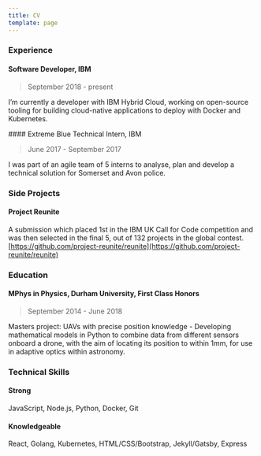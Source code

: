 ```yaml
---
title: CV
template: page
---
```


### Experience

#### Software Developer, IBM

> September 2018 - present

I’m currently a developer with IBM Hybrid Cloud, working on open-source tooling for building cloud-native applications to deploy with Docker and Kubernetes.

<!-- - Building and supporting the Node.js containers which are deployed into a user's cluster.
- Developing React UI components to visualise micro-service performance.
- Implementing a Golang CLI as an interface to the product.
- Using Test Driven Development with Mocha, Jest and Go testing libraries to deliver features across the products. -->

#### Extreme Blue Technical Intern, IBM

> June 2017 - September 2017

I was part of an agile team of 5 interns to analyse, plan and develop a technical solution for Somerset and Avon police.

<!--
- Using IBM Watson APIs to classify police evidence submitted through our Android mobile app into a Cloudant NoSQL database, displayed through a web-app for an analyst.
- Presenting our system to the UK IBM Chief Executive, the Chief of the police constabulary, and at the Extreme Blue European expo in Paris. -->

<!-- #### Previous Experiences

- NCS Program Leader, The Challenge
  > June 2018 - August 2018
- STEM Insight-Program Intern, Teach First
  > March 2017 - April 2017 -->

### Side Projects

#### Project Reunite

A submission which placed 1st in the IBM UK Call for Code competition and was then selected in the final 5, out of 132 projects in the global contest.
[https://github.com/project-reunite/reunite](https://github.com/project-reunite/reunite)

### Education

#### MPhys in Physics, Durham University, First Class Honors

> September 2014 - June 2018

Masters project: UAVs with precise position knowledge - Developing mathematical models in Python to combine data from different sensors onboard a drone, with the aim of locating its position to within 1mm, for use in adaptive optics within astronomy.

### Technical Skills

#### Strong

JavaScript, Node.js, Python, Docker, Git

#### Knowledgeable

React, Golang, Kubernetes, HTML/CSS/Bootstrap, Jekyll/Gatsby, Express
